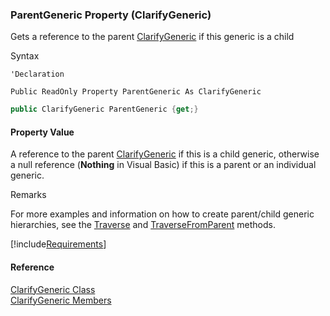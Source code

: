 ﻿### ParentGeneric Property (ClarifyGeneric)

Gets a reference to the parent [ClarifyGeneric](fcSDK~FChoice.Foundation.Clarify.ClarifyGeneric.md) if this generic is a child

Syntax

```vbnet
'Declaration

Public ReadOnly Property ParentGeneric As ClarifyGeneric
```

```csharp
public ClarifyGeneric ParentGeneric {get;}
```

#### Property Value

A reference to the parent [ClarifyGeneric](fcSDK~FChoice.Foundation.Clarify.ClarifyGeneric.md) if this is a child generic, otherwise a null reference (**Nothing** in Visual Basic) if this is a parent or an individual generic.

Remarks

For more examples and information on how to create parent/child generic hierarchies, see the [Traverse](fcSDK~FChoice.Foundation.Clarify.ClarifyGeneric~Traverse.md) and [TraverseFromParent](fcSDK~FChoice.Foundation.Clarify.ClarifyGeneric~TraverseFromParent.md) methods.

[!include[Requirements](../partials/requirements.md)]



#### Reference

[ClarifyGeneric Class](fcSDK~FChoice.Foundation.Clarify.ClarifyGeneric.md)  
[ClarifyGeneric Members](fcSDK~FChoice.Foundation.Clarify.ClarifyGeneric_members.md)